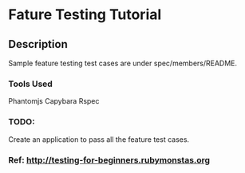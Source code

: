# Fature Testing Tutorial

## Description
Sample feature testing test cases are under spec/members/README. 

### Tools Used
Phantomjs
Capybara
Rspec

### TODO:
Create an application to pass all the feature test cases.

### Ref: http://testing-for-beginners.rubymonstas.org
